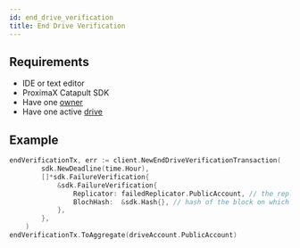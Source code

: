 ```yaml
---
id: end_drive_verification
title: End Drive Verification
---
```


## Requirements
- IDE or text editor
- ProximaX Catapult SDK
- Have one [owner](../roles/owner.md)
- Have one active [drive](../built_in_features/drive/overview.md)

## Example
```go
endVerificationTx, err := client.NewEndDriveVerificationTransaction(
		sdk.NewDeadline(time.Hour),
		[]*sdk.FailureVerification{
			&sdk.FailureVerification{
				Replicator: failedReplicator.PublicAccount, // the replicator which failed the verification
				BlochHash:  &sdk.Hash{}, // hash of the block on which the replicator failed the verification
			},
		},
	)
endVerificationTx.ToAggregate(driveAccount.PublicAccount)
```